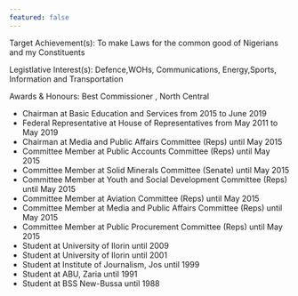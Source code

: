 ```yaml
---
featured: false
---
```

Target Achievement(s): To make Laws for the common good of Nigerians and my Constituents

Legistlative Interest(s): Defence,WOHs, Communications, Energy,Sports, Information and Transportation

Awards & Honours: Best Commissioner , North Central

* Chairman at Basic Education and Services from 2015 to June 2019
* Federal Representative at House of Representatives from May 2011 to May 2019
* Chairman at Media and Public Affairs Committee (Reps) until May 2015
* Committee Member at Public Accounts Committee (Reps) until May 2015
* Committee Member at Solid Minerals Committee (Senate) until May 2015
* Committee Member at Youth and Social Development Committee (Reps) until May 2015
* Committee Member at Aviation Committee (Reps) until May 2015
* Committee Member at Media and Public Affairs Committee (Reps) until May 2015
* Committee Member at Public Procurement Committee (Reps) until May 2015
* Student at University of Ilorin until 2009
* Student at University of Ilorin until 2001
* Student at Institute of Journalism, Jos until 1999
* Student at ABU, Zaria until 1991
* Student at BSS New-Bussa until 1988

